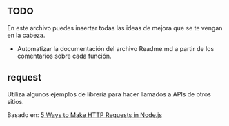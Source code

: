 ## TODO

En este archivo puedes insertar todas las ideas de mejora que se te vengan en la cabeza.

* Automatizar la documentación del archivo Readme.md a partir de los comentarios sobre cada función.

## request
Utiliza algunos ejemplos de librería para hacer llamados a APIs de otros sitios.

Basado en: [5 Ways to Make HTTP Requests in Node.js](https://www.twilio.com/blog/2017/08/http-requests-in-node-js.html)
